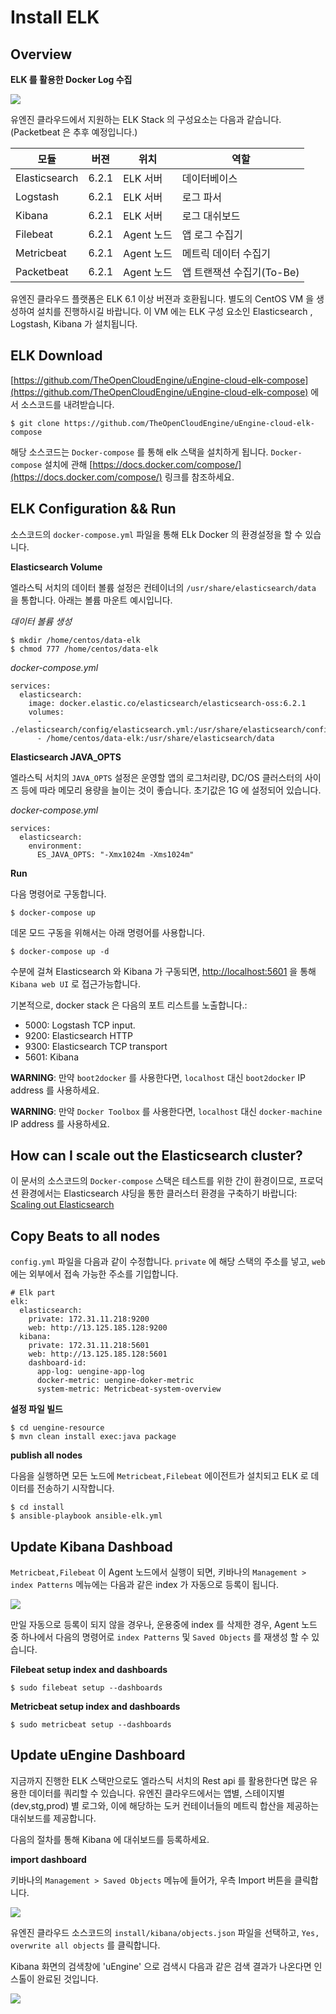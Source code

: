 # Install ELK

## Overview

**ELK 를 활용한 Docker Log 수집**

![](infra/image/elk-1.png)

유엔진 클라우드에서 지원하는 ELK Stack 의 구성요소는 다음과 같습니다. (Packetbeat 은 추후 예정입니다.)

| 모듈          | 버젼  | 위치       | 역할             |
|---------------|-------|------------|------------------|
| Elasticsearch | 6.2.1 | ELK 서버   | 데이터베이스     |
| Logstash      | 6.2.1 | ELK 서버   | 로그 파서        |
| Kibana        | 6.2.1 | ELK 서버   | 로그 대쉬보드    |
| Filebeat      | 6.2.1 | Agent 노드 | 앱 로그 수집기 |
| Metricbeat    | 6.2.1 | Agent 노드 | 메트릭 데이터 수집기    |
| Packetbeat    | 6.2.1 | Agent 노드 | 앱 트랜잭션 수집기(To-Be)  |

유엔진 클라우드 플랫폼은 ELK 6.1 이상 버젼과 호환됩니다. 별도의 CentOS VM 을 생성하여 설치를 진행하시길 바랍니다. 
이 VM 에는 ELK 구성 요소인 Elasticsearch , Logstash, Kibana 가 설치됩니다. 

## ELK Download

[https://github.com/TheOpenCloudEngine/uEngine-cloud-elk-compose](https://github.com/TheOpenCloudEngine/uEngine-cloud-elk-compose) 
에서 소스코드를 내려받습니다.

```
$ git clone https://github.com/TheOpenCloudEngine/uEngine-cloud-elk-compose 
```

해당 소스코드는 `Docker-compose` 를 통해 elk 스택을 설치하게 됩니다. `Docker-compose` 설치에 관해 [https://docs.docker.com/compose/](https://docs.docker.com/compose/)
 링크를 참조하세요.
 
## ELK Configuration && Run

소스코드의 `docker-compose.yml` 파일을 통해 ELk Docker 의 환경설정을 할 수 있습니다.

**Elasticsearch Volume**

엘라스틱 서치의 데이터 볼륨 설정은 컨테이너의 `/usr/share/elasticsearch/data` 을 통합니다. 아래는 볼륨 마운트 예시입니다.

*데이터 볼륨 생성*

```
$ mkdir /home/centos/data-elk
$ chmod 777 /home/centos/data-elk
```

*docker-compose.yml*

```
services:
  elasticsearch:
    image: docker.elastic.co/elasticsearch/elasticsearch-oss:6.2.1
    volumes:
      - ./elasticsearch/config/elasticsearch.yml:/usr/share/elasticsearch/config/elasticsearch.yml:ro
      - /home/centos/data-elk:/usr/share/elasticsearch/data
```

**Elasticsearch JAVA_OPTS**

엘라스틱 서치의 `JAVA_OPTS` 설정은 운영할 앱의 로그처리량, DC/OS 클러스터의 사이즈 등에 따라 메모리 용량을 늘이는 것이 좋습니다. 초기값은 1G 에 설정되어 있습니다.

*docker-compose.yml*

```
services:
  elasticsearch:
    environment:
      ES_JAVA_OPTS: "-Xmx1024m -Xms1024m"
```

**Run**

다음 명령어로 구동합니다.

```
$ docker-compose up
```

데몬 모드 구동을 위해서는 아래 명령어를 사용합니다.

```
$ docker-compose up -d
```

수분에 걸쳐 Elasticsearch 와 Kibana 가 구동되면, [http://localhost:5601](http://localhost:5601) 을 통해 `Kibana web UI` 로 접근가능합니다.

기본적으로, docker stack 은 다음의 포트 리스트를 노출합니다.:

* 5000: Logstash TCP input.
* 9200: Elasticsearch HTTP
* 9300: Elasticsearch TCP transport
* 5601: Kibana

**WARNING**: 만약 `boot2docker` 를 사용한다면, `localhost` 대신 `boot2docker` IP address 를 사용하세요.

**WARNING**: 만약 `Docker Toolbox` 를 사용한다면, `localhost` 대신 `docker-machine` IP address 를 사용하세요.


## How can I scale out the Elasticsearch cluster?

이 문서의 소스코드의 `Docker-compose` 스택은 테스트를 위한 간이 환경이므로, 프로덕션 환경에서는 Elasticsearch 샤딩을 통한 클러스터 환경을 구축하기 바랍니다: 
[Scaling out Elasticsearch](https://github.com/deviantony/docker-elk/wiki/Elasticsearch-cluster)


## Copy Beats to all nodes

`config.yml` 파일을 다음과 같이 수정합니다. `private` 에 해당 스택의 주소를 넣고, `web` 에는 외부에서 접속 가능한 주소를 기입합니다.

```
# Elk part
elk:
  elasticsearch:
    private: 172.31.11.218:9200
    web: http://13.125.185.128:9200
  kibana:
    private: 172.31.11.218:5601
    web: http://13.125.185.128:5601
    dashboard-id:
      app-log: uengine-app-log
      docker-metric: uengine-doker-metric
      system-metric: Metricbeat-system-overview
```

**설정 파일 빌드**

```
$ cd uengine-resource
$ mvn clean install exec:java package
```

**publish all nodes**

다음을 실행하면 모든 노드에 `Metricbeat,Filebeat` 에이전트가 설치되고 ELK 로 데이터를 전송하기 시작합니다.

```
$ cd install
$ ansible-playbook ansible-elk.yml
```

## Update Kibana Dashboad

`Metricbeat,Filebeat` 이 Agent 노드에서 실행이 되면, 키바나의 `Management > index Patterns` 메뉴에는 다음과 같은 index 가 자동으로 등록이 됩니다.

![](infra/image/elk-2.png)

만일 자동으로 등록이 되지 않을 경우나, 운용중에 index 를 삭제한 경우, Agent 노드 중 하나에서 다음의 명령어로 `index Patterns` 및 `Saved Objects` 를 
재생성 할 수 있습니다.

**Filebeat setup index and dashboards**

```
$ sudo filebeat setup --dashboards
```

**Metricbeat setup index and dashboards**

```
$ sudo metricbeat setup --dashboards
```

## Update uEngine Dashboard

지금까지 진행한 ELK 스택만으로도 엘라스틱 서치의 Rest api 를 활용한다면 많은 유용한 데이터를 쿼리할 수 있습니다. 유엔진 클라우드에서는 앱별, 스테이지별(dev,stg,prod) 
별 로그와, 이에 해당하는 도커 컨테이너들의 메트릭 합산을 제공하는 대쉬보드를 제공합니다.

다음의 절차를 통해 Kibana 에 대쉬보드를 등록하세요.

**import dashboard**

키바나의 `Management > Saved Objects` 메뉴에 들어가, 우측 Import 버튼을 클릭합니다.

![](infra/image/elk-3.png)

유엔진 클라우드 소스코드의 `install/kibana/objects.json` 파일을 선택하고, `Yes, overwrite all objects` 를 클릭합니다.

Kibana 화면의 검색창에 'uEngine' 으로 검색시 다음과 같은 검색 결과가 나온다면 인스톨이 완료된 것입니다.

![](infra/image/elk-4.png)




 











